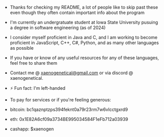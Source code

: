 - Thanks for checking my README, a lot of people like to skip past these even though they often contain important info about the program
- I'm currently an undergratuate student at Iowa State University pusuing a degree in software engineering (as of 2024) 
- I consider myself proficient in Java and C, and I am working to become proficient in JavaScript, C++, C#, Python, and as many other languages as possible
- If you have or know of any useful resources for any of these languages, feel free to share them
  
- Contact me @ xaenogenetical@gmail.com or via discord @ xaenogenetical.  
- ⚡ Fun fact: I'm left-handed

- To pay for services or if you're feeling generous:
- bitcoin: bc1qaznptzps394feknt0a79r23rm7w6vlcctgxrd9
- eth: 0x1E82A6cf09a3734BE995034584F1eFb712a03939
- cashapp: $xaenogen
